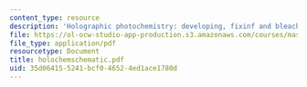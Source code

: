 ```yaml
---
content_type: resource
description: 'Holographic photochemistry: developing, fixinf and bleaching'
file: https://ol-ocw-studio-app-production.s3.amazonaws.com/courses/mas-450-holographic-imaging-spring-2003/35d064155241bcf046524ed1ace1780d_holochemschematic.pdf
file_type: application/pdf
resourcetype: Document
title: holochemschematic.pdf
uid: 35d06415-5241-bcf0-4652-4ed1ace1780d
---
```

